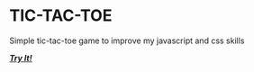 # TIC-TAC-TOE
Simple tic-tac-toe game to improve my javascript and css skills

___[Try It!](https://patrykcholewa.github.io/tic-tac-toe/)___
